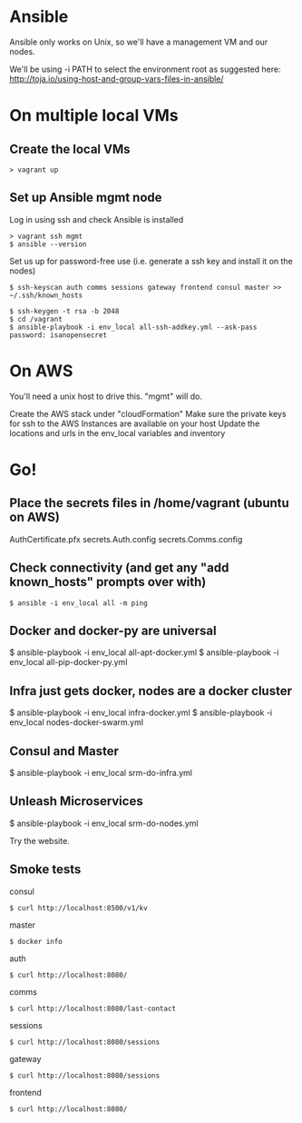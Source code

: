 Ansible
========================

Ansible only works on Unix, so we'll have a management VM and our nodes.

We'll be using -i PATH to select the environment root as suggested here:
http://toja.io/using-host-and-group-vars-files-in-ansible/



On multiple local VMs
========================

Create the local VMs
------------------------
```
> vagrant up
```


Set up Ansible mgmt node
------------------------
Log in using ssh and check Ansible is installed
```
> vagrant ssh mgmt
$ ansible --version
```

Set us up for password-free use (i.e. generate a ssh key and install it on the nodes)
```
$ ssh-keyscan auth comms sessions gateway frontend consul master >> ~/.ssh/known_hosts

$ ssh-keygen -t rsa -b 2048
$ cd /vagrant
$ ansible-playbook -i env_local all-ssh-addkey.yml --ask-pass
password: isanopensecret
```

On AWS
========================

You'll need a unix host to drive this.  "mgmt" will do.

Create the AWS stack under "cloudFormation"
Make sure the private keys for ssh to the AWS Instances are available on your host
Update the locations and urls in the env_local variables and inventory



Go!
========================

Place the secrets files in /home/vagrant (ubuntu on AWS)
------------------------
AuthCertificate.pfx
secrets.Auth.config
secrets.Comms.config


Check connectivity (and get any "add known_hosts" prompts over with)
------------------------
```
$ ansible -i env_local all -m ping
```


Docker and docker-py are universal
------------------------
$ ansible-playbook -i env_local all-apt-docker.yml
$ ansible-playbook -i env_local all-pip-docker-py.yml

Infra just gets docker, nodes are a docker cluster
------------------------
$ ansible-playbook -i env_local infra-docker.yml
$ ansible-playbook -i env_local nodes-docker-swarm.yml

Consul and Master
------------------------
$ ansible-playbook -i env_local srm-do-infra.yml

Unleash Microservices
------------------------
$ ansible-playbook -i env_local srm-do-nodes.yml

Try the website.


Smoke tests
-----------------------
consul
```
$ curl http://localhost:8500/v1/kv
```

master
```
$ docker info
```

auth
```
$ curl http://localhost:8080/
```

comms
```
$ curl http://localhost:8080/last-contact
```

sessions
```
$ curl http://localhost:8080/sessions
```

gateway
```
$ curl http://localhost:8080/sessions
```

frontend
```
$ curl http://localhost:8080/
```
